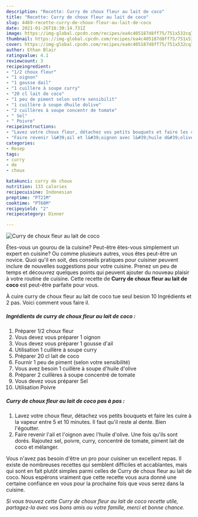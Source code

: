 ```yaml
---
description: "Recette: Curry de choux fleur au lait de coco"
title: "Recette: Curry de choux fleur au lait de coco"
slug: 4469-recette-curry-de-choux-fleur-au-lait-de-coco
date: 2021-01-26T16:39:14.731Z
image: https://img-global.cpcdn.com/recipes/ea4c405187d8ff75/751x532cq70/curry-de-choux-fleur-au-lait-de-coco-photo-principale-de-la-recette.jpg
thumbnail: https://img-global.cpcdn.com/recipes/ea4c405187d8ff75/751x532cq70/curry-de-choux-fleur-au-lait-de-coco-photo-principale-de-la-recette.jpg
cover: https://img-global.cpcdn.com/recipes/ea4c405187d8ff75/751x532cq70/curry-de-choux-fleur-au-lait-de-coco-photo-principale-de-la-recette.jpg
author: Ethan Blair
ratingvalue: 4.1
reviewcount: 3
recipeingredient:
- "1/2 choux fleur"
- "1 oignon"
- "1 gousse dail"
- "1 cuillère à soupe curry"
- "20 cl lait de coco"
- "1 peu de piment selon votre sensibilit"
- "1 cuillère à soupe dhuile dolive"
- "2 cuillères à soupe concentr de tomate"
- " Sel"
- " Poivre"
recipeinstructions:
- "Lavez votre choux fleur, détachez vos petits bouquets et faire les cuire à la vapeur entre 5 et 10 minutes. Il faut qu&#39;il reste al dente. Bien l&#39;égoutter."
- "Faire revenir l&#39;ail et l&#39;oignon avec l&#39;huile d&#39;olive. Une fois qu&#39;ils sont dorés. Rajoutez sel, poivre, curry, concentré de tomate, piment lait de coco et mélanger."
categories:
- Resep
tags:
- curry
- de
- choux

katakunci: curry de choux 
nutrition: 133 calories
recipecuisine: Indonesian
preptime: "PT21M"
cooktime: "PT60M"
recipeyield: "2"
recipecategory: Dinner

---
```



![Curry de choux fleur au lait de coco](https://img-global.cpcdn.com/recipes/ea4c405187d8ff75/751x532cq70/curry-de-choux-fleur-au-lait-de-coco-photo-principale-de-la-recette.jpg)

Êtes-vous un gourou de la cuisine? Peut-être êtes-vous simplement un expert en cuisine? Ou comme plusieurs autres, vous êtes peut-être un novice. Quoi qu'il en soit, des conseils pratiques pour cuisiner peuvent inclure de nouvelles suggestions pour votre cuisine. Prenez un peu de temps et découvrez quelques points qui peuvent ajouter du nouveau plaisir à votre routine de cuisine. Cette recette de <strong> Curry de choux fleur au lait de coco </strong> est peut-être parfaite pour vous.

<!--inarticleads1-->

À cuire curry de choux fleur au lait de coco tue seul besion 10 Ingrédients et 2 pas. Voici comment vous faire il.

##### Ingrédients de curry de choux fleur au lait de coco :

1. Préparer 1/2 choux fleur
1. Vous devez vous préparer 1 oignon
1. Vous devez vous préparer 1 gousse d&#39;ail
1. Utilisation 1 cuillère à soupe curry
1. Préparer 20 cl lait de coco
1. Fournir 1 peu de piment (selon votre sensibilité)
1. Vous avez besoin 1 cuillère à soupe d&#39;huile d&#39;olive
1. Préparer 2 cuillères à soupe concentré de tomate
1. Vous devez vous préparer  Sel
1. Utilisation  Poivre




<!--inarticleads2-->

##### Curry de choux fleur au lait de coco pas à pas :

1. Lavez votre choux fleur, détachez vos petits bouquets et faire les cuire à la vapeur entre 5 et 10 minutes. Il faut qu&#39;il reste al dente. Bien l&#39;égoutter.
1. Faire revenir l&#39;ail et l&#39;oignon avec l&#39;huile d&#39;olive. Une fois qu&#39;ils sont dorés. Rajoutez sel, poivre, curry, concentré de tomate, piment lait de coco et mélanger.




<!--inarticleads1-->

<p>
Vous n'avez pas besoin d'être un pro pour cuisiner un excellent repas. Il existe de nombreuses recettes qui semblent difficiles et accablantes, mais qui sont en fait plutôt simples parmi celles de Curry de choux fleur au lait de coco. Nous espérons vraiment que cette recette vous aura donné une certaine confiance en vous pour la prochaine fois que vous serez dans la cuisine.
</p>

<p>
<i>Si vous trouvez cette Curry de choux fleur au lait de coco recette utile, partagez-la avec vos bons amis ou votre famille, merci et bonne chance.</i>
</p>
